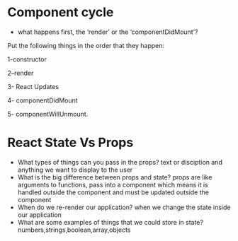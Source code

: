 # Component cycle

* what happens first, the ‘render’ or the ‘componentDidMount’?

Put the following things in the order that they happen:

1-constructor

2–render

3- React Updates

4- componentDidMount

5- componentWillUnmount.

# React State Vs Props

* What types of things can you pass in the props? text or disciption and anything we want to display to the user 
* What is the big difference between props and state?
props are like arguments to functions, pass into a component which means it is handled outside the component and must be updated outside the component
* When do we re-render our application? when we change the state inside our application 
* What are some examples of things that we could store in state?
numbers,strings,boolean,array,objects
